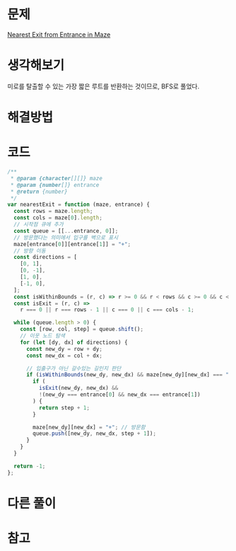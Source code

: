 # 문제

[Nearest Exit from Entrance in Maze](https://leetcode.com/problems/nearest-exit-from-entrance-in-maze/)

# 생각해보기

미로를 탈출할 수 있는 가장 짧은 루트를 반환하는 것이므로, BFS로 풀었다.

# 해결방법

# 코드

```js
/**
 * @param {character[][]} maze
 * @param {number[]} entrance
 * @return {number}
 */
var nearestExit = function (maze, entrance) {
  const rows = maze.length;
  const cols = maze[0].length;
  // 시작점 큐에 추가
  const queue = [[...entrance, 0]];
  // 방문했다는 의미에서 입구를 벽으로 표시
  maze[entrance[0]][entrance[1]] = "+";
  // 방향 이동
  const directions = [
    [0, 1],
    [0, -1],
    [1, 0],
    [-1, 0],
  ];
  const isWithinBounds = (r, c) => r >= 0 && r < rows && c >= 0 && c < cols;
  const isExit = (r, c) =>
    r === 0 || r === rows - 1 || c === 0 || c === cols - 1;

  while (queue.length > 0) {
    const [row, col, step] = queue.shift();
    // 이웃 노드 탐색
    for (let [dy, dx] of directions) {
      const new_dy = row + dy;
      const new_dx = col + dx;

      // 입출구가 아닌 갈수있는 길인지 판단
      if (isWithinBounds(new_dy, new_dx) && maze[new_dy][new_dx] === ".") {
        if (
          isExit(new_dy, new_dx) &&
          !(new_dy === entrance[0] && new_dx === entrance[1])
        ) {
          return step + 1;
        }

        maze[new_dy][new_dx] = "+"; // 방문함
        queue.push([new_dy, new_dx, step + 1]);
      }
    }
  }

  return -1;
};
```

# 다른 풀이

# 참고
